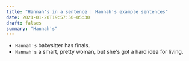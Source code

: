 ```yaml
---
title: "Hannah's in a sentence | Hannah's example sentences"
date: 2021-01-20T19:57:50+05:30
draft: falses
summary: "Hannah's"
---
```

- `Hannah's` babysitter has finals.
- `Hannah's` a smart, pretty woman, but she's got a hard idea for living.
                 
